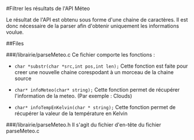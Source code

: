 #Filtrer les résultats de l'API Méteo

Le résultat de l'API est obtenu sous forme d'une chaine de caractères. Il est
donc nécessaire de la parser afin d'obtenir uniquement les informations 
voulue.

##Files

###/librairie/parseMeteo.c
Ce fichier comporte les fonctions :
   -  `char *substr(char *src,int pos,int len);`
   Cette fonction est faite pour creer une nouvelle chaine
   corespodant à un morceau de la chaine source   
   
   -  `char* infoMeteo(char* string);`
   Cette fonction permet de récupérer l'information de la meteo. (Par exemple : Clouds)
   
   -  `char* infoTempEnKelvin(char * string);`
      Cette fonction permet de récupérer la valeur de la température en Kelvin

###/librairie/parseMeteo.h
Il s'agit du fichier d'en-tête du fichier parseMeteo.c